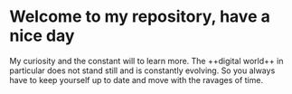 # Welcome to my repository, have a nice day
My curiosity and the constant will to learn more. 
The ++digital world++ in particular does not stand still and is constantly evolving. 
So you always have to keep yourself up to date and move with the ravages of time.
